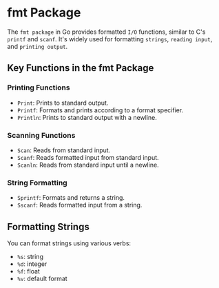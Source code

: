 # fmt Package

The `fmt package` in Go provides formatted `I/O` functions, similar to C's `printf` and `scanf`. It's widely used for formatting `strings`, `reading input`, and `printing output`.

## Key Functions in the fmt Package

### Printing Functions

- `Print`: Prints to standard output.
- `Printf`: Formats and prints according to a format specifier.
- `Println`: Prints to standard output with a newline.

### Scanning Functions

- `Scan`: Reads from standard input.
- `Scanf`: Reads formatted input from standard input.
- `Scanln`: Reads from standard input until a newline.

### String Formatting

- `Sprintf`: Formats and returns a string.
- `Sscanf`: Reads formatted input from a string.

## Formatting Strings

You can format strings using various verbs:

- `%s`: string
- `%d`: integer
- `%f`: float
- `%v`: default format
